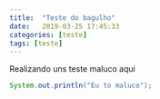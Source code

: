 ```yaml
---
title:  "Teste do bagulho"
date:   2019-03-25 17:45:33
categories: [teste]
tags: [teste]
---
```

Realizando uns teste maluco aqui
``` java
System.out.println("Eu to maluco");
```


